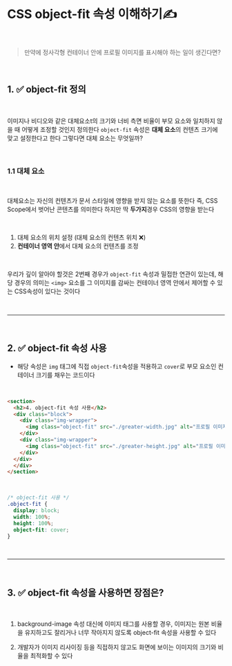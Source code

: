 # CSS object-fit 속성 이해하기✍️

<br />

> 만약에 정사각형 컨테이너 안에 프로필 이미지를 표시해야 하는 일이 생긴다면?

<br/>


## 1. ✅ object-fit 정의

<br/>


이미지나 비디오와 같은 대체요소t의 크기와 너비 측면 비율이 
부모 요소와 일치하지 않을 때 어떻게 조정할 것인지 정의한다
`object-fit` 속성은 **대체 요소**의 컨텐츠 크기에 맞고 설정한다고 한다
그렇다면 대체 요소는 무엇일까?

<br/>


### 1.1 대체 요소

<br/>


대체요소는 자신의 컨텐츠가 문서 스타일에 영향을 받지 않는 요소를 뜻한다
즉, CSS Scope에서 벗어난 콘텐츠를 의미한다
하지만 딱 **두가지**경우 CSS의 영향을 받는다

<br/>


1. 대체 요소의 위치 설정 (대체 요소의 컨텐츠 위치 ❌)
2. **컨테이너 영역 안**에서 대체 요소의 컨텐츠를 조정
   
<br/>

우리가 깊이 알아야 할것은 2번째 경우가 `object-fit` 속성과 밀접한 연관이 있는데,
해당 경우의 의미는 `<img>` 요소를 그 이미지를 감싸는 컨테이너 영역 안에서 제어할 수 있는 CSS속성이 있다는 것이다

<br/>
<hr />
<br/>

## 2. ✅ object-fit 속성 사용

- 해당 속성은 `img` 태그에 직접 `object-fit`속성을 적용하고 `cover`로 부모 요소인 컨테이너 크기를 채우는 코드이다

<br/>


```html
<section>
  <h2>4. object-fit 속성 사용</h2>
  <div class="block">
    <div class="img-wrapper">
      <img class="object-fit" src="./greater-width.jpg" alt="프로필 이미지" />
    </div>
    <div class="img-wrapper">
      <img class="object-fit" src="./greater-height.jpg" alt="프로필 이미지" />
    </div>
  </div>
  </div>
</section>
```

<br/>


```css
/* object-fit 사용 */
.object-fit {
  display: block;
  width: 100%;
  height: 100%;
  object-fit: cover;
}
```
<br/>
<hr />
<br/>


## 3. ✅ object-fit 속성을 사용하면 장점은?

<br/>


1. background-image 속성 대신에 이미지 태그를 사용할 경우, 
   이미지는 원본 비율을 유지하고도 잘리거나 너무 작아지지 않도록 object-fit 속성을 사용할 수 있다

2. 개발자가 이미지 리사이징 등을 직접하지 않고도 화면에 보이는 이미지의 크기와 비율을 최적화할 수 있다

<br/>